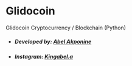 # Glidocoin
Glidocoin Cryptocurrency / Blockchain (Python)
- ##### Developed by: [Abel Akponine](https://github.com/abelakponine)
- ##### Instagram: [Kingabel.a](https://instagram.com/kingabel.a)
